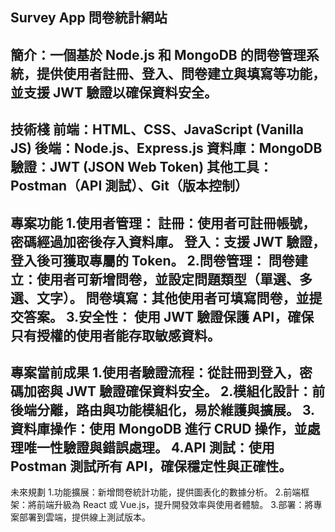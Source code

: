 Survey App 問卷統計網站 
---
簡介：一個基於 Node.js 和 MongoDB 的問卷管理系統，提供使用者註冊、登入、問卷建立與填寫等功能，並支援 JWT 驗證以確保資料安全。
---
技術棧
前端：HTML、CSS、JavaScript (Vanilla JS)
後端：Node.js、Express.js
資料庫：MongoDB
驗證：JWT (JSON Web Token)
其他工具：Postman（API 測試）、Git（版本控制）
---
專案功能
1.使用者管理：
    註冊：使用者可註冊帳號，密碼經過加密後存入資料庫。
    登入：支援 JWT 驗證，登入後可獲取專屬的 Token。
2.問卷管理：
    問卷建立：使用者可新增問卷，並設定問題類型（單選、多選、文字）。
    問卷填寫：其他使用者可填寫問卷，並提交答案。
3.安全性：
    使用 JWT 驗證保護 API，確保只有授權的使用者能存取敏感資料。
---
專案當前成果
    1.使用者驗證流程：從註冊到登入，密碼加密與 JWT 驗證確保資料安全。
    2.模組化設計：前後端分離，路由與功能模組化，易於維護與擴展。
    3.資料庫操作：使用 MongoDB 進行 CRUD 操作，並處理唯一性驗證與錯誤處理。
    4.API 測試：使用 Postman 測試所有 API，確保穩定性與正確性。
---
未來規劃
    1.功能擴展：新增問卷統計功能，提供圖表化的數據分析。
    2.前端框架：將前端升級為 React 或 Vue.js，提升開發效率與使用者體驗。
    3.部署：將專案部署到雲端，提供線上測試版本。
